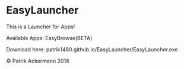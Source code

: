 # EasyLauncher #
This is a Launcher for Apps!

Available Apps:
EasyBrowse(BETA)

Download here:
patrik1480.github.io/EasyLauncher/EasyLauncher.exe


© Patrik Ackermann 2018
